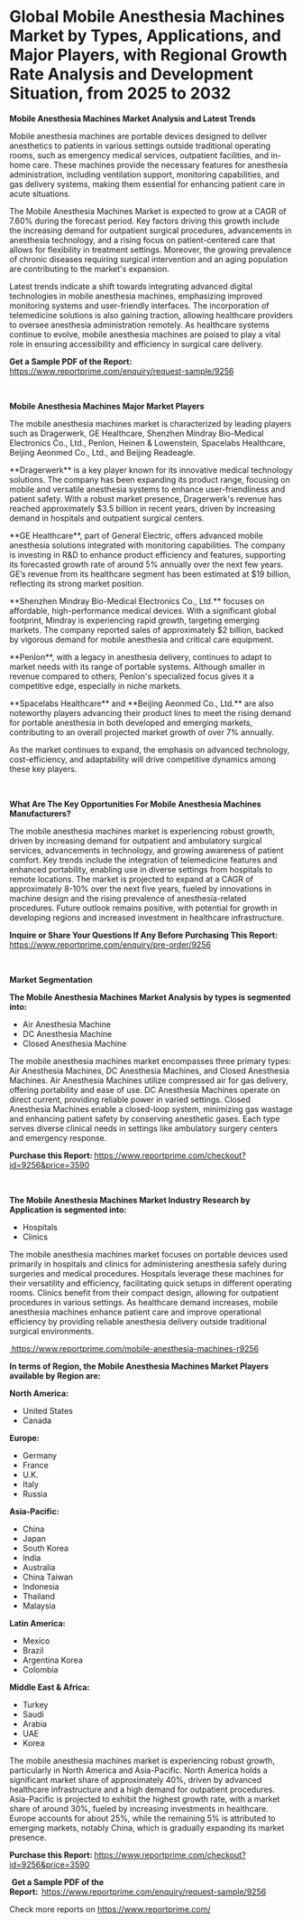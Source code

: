 <p><h1>Global Mobile Anesthesia Machines Market by Types, Applications, and Major Players, with Regional Growth Rate Analysis and Development Situation, from 2025 to 2032</h1></p><p><strong>Mobile Anesthesia Machines Market Analysis and Latest Trends</strong></p>
<p><p>Mobile anesthesia machines are portable devices designed to deliver anesthetics to patients in various settings outside traditional operating rooms, such as emergency medical services, outpatient facilities, and in-home care. These machines provide the necessary features for anesthesia administration, including ventilation support, monitoring capabilities, and gas delivery systems, making them essential for enhancing patient care in acute situations.</p><p>The Mobile Anesthesia Machines Market is expected to grow at a CAGR of 7.60% during the forecast period. Key factors driving this growth include the increasing demand for outpatient surgical procedures, advancements in anesthesia technology, and a rising focus on patient-centered care that allows for flexibility in treatment settings. Moreover, the growing prevalence of chronic diseases requiring surgical intervention and an aging population are contributing to the market's expansion.</p><p>Latest trends indicate a shift towards integrating advanced digital technologies in mobile anesthesia machines, emphasizing improved monitoring systems and user-friendly interfaces. The incorporation of telemedicine solutions is also gaining traction, allowing healthcare providers to oversee anesthesia administration remotely. As healthcare systems continue to evolve, mobile anesthesia machines are poised to play a vital role in ensuring accessibility and efficiency in surgical care delivery.</p></p>
<p><strong>Get a Sample PDF of the Report:&nbsp;</strong> <a href="https://www.reportprime.com/enquiry/request-sample/9256?utm_campaign=2232&utm_medium=2&utm_source=Github&utm_content=ia&utm_term=20032025&utm_id=mobile-anesthesia-machines">https://www.reportprime.com/enquiry/request-sample/9256</a></p>
<p>&nbsp;</p>
<p><strong>Mobile Anesthesia Machines Major Market Players</strong></p>
<p><p>The mobile anesthesia machines market is characterized by leading players such as Dragerwerk, GE Healthcare, Shenzhen Mindray Bio-Medical Electronics Co., Ltd., Penlon, Heinen & Lowenstein, Spacelabs Healthcare, Beijing Aeonmed Co., Ltd., and Beijing Readeagle. </p><p>**Dragerwerk** is a key player known for its innovative medical technology solutions. The company has been expanding its product range, focusing on mobile and versatile anesthesia systems to enhance user-friendliness and patient safety. With a robust market presence, Dragerwerk's revenue has reached approximately $3.5 billion in recent years, driven by increasing demand in hospitals and outpatient surgical centers.</p><p>**GE Healthcare**, part of General Electric, offers advanced mobile anesthesia solutions integrated with monitoring capabilities. The company is investing in R&D to enhance product efficiency and features, supporting its forecasted growth rate of around 5% annually over the next few years. GE’s revenue from its healthcare segment has been estimated at $19 billion, reflecting its strong market position.</p><p>**Shenzhen Mindray Bio-Medical Electronics Co., Ltd.** focuses on affordable, high-performance medical devices. With a significant global footprint, Mindray is experiencing rapid growth, targeting emerging markets. The company reported sales of approximately $2 billion, backed by vigorous demand for mobile anesthesia and critical care equipment.</p><p>**Penlon**, with a legacy in anesthesia delivery, continues to adapt to market needs with its range of portable systems. Although smaller in revenue compared to others, Penlon's specialized focus gives it a competitive edge, especially in niche markets.</p><p>**Spacelabs Healthcare** and **Beijing Aeonmed Co., Ltd.** are also noteworthy players advancing their product lines to meet the rising demand for portable anesthesia in both developed and emerging markets, contributing to an overall projected market growth of over 7% annually. </p><p>As the market continues to expand, the emphasis on advanced technology, cost-efficiency, and adaptability will drive competitive dynamics among these key players.</p></p>
<p>&nbsp;</p>
<p><strong>What Are The Key Opportunities For Mobile Anesthesia Machines Manufacturers?</strong></p>
<p><p>The mobile anesthesia machines market is experiencing robust growth, driven by increasing demand for outpatient and ambulatory surgical services, advancements in technology, and growing awareness of patient comfort. Key trends include the integration of telemedicine features and enhanced portability, enabling use in diverse settings from hospitals to remote locations. The market is projected to expand at a CAGR of approximately 8-10% over the next five years, fueled by innovations in machine design and the rising prevalence of anesthesia-related procedures. Future outlook remains positive, with potential for growth in developing regions and increased investment in healthcare infrastructure.</p></p>
<p><strong>Inquire or Share Your Questions If Any Before Purchasing This Report:</strong> <a href="https://www.reportprime.com/enquiry/pre-order/9256?utm_campaign=2232&utm_medium=2&utm_source=Github&utm_content=ia&utm_term=20032025&utm_id=mobile-anesthesia-machines">https://www.reportprime.com/enquiry/pre-order/9256</a></p>
<p>&nbsp;</p>
<p><strong>Market Segmentation</strong></p>
<p><strong>The Mobile Anesthesia Machines Market Analysis by types is segmented into:</strong></p>
<p><ul><li>Air Anesthesia Machine</li><li>DC Anesthesia Machine</li><li>Closed Anesthesia Machine</li></ul></p>
<p><p>The mobile anesthesia machines market encompasses three primary types: Air Anesthesia Machines, DC Anesthesia Machines, and Closed Anesthesia Machines. Air Anesthesia Machines utilize compressed air for gas delivery, offering portability and ease of use. DC Anesthesia Machines operate on direct current, providing reliable power in varied settings. Closed Anesthesia Machines enable a closed-loop system, minimizing gas wastage and enhancing patient safety by conserving anesthetic gases. Each type serves diverse clinical needs in settings like ambulatory surgery centers and emergency response.</p></p>
<p><strong>Purchase this Report:&nbsp;</strong><a href="https://www.reportprime.com/checkout?id=9256&price=3590&utm_campaign=2232&utm_medium=2&utm_source=Github&utm_content=ia&utm_term=20032025&utm_id=mobile-anesthesia-machines">https://www.reportprime.com/checkout?id=9256&price=3590</a></p>
<p>&nbsp;</p>
<p><strong>The Mobile Anesthesia Machines Market Industry Research by Application is segmented into:</strong></p>
<p><ul><li>Hospitals</li><li>Clinics</li></ul></p>
<p><p>The mobile anesthesia machines market focuses on portable devices used primarily in hospitals and clinics for administering anesthesia safely during surgeries and medical procedures. Hospitals leverage these machines for their versatility and efficiency, facilitating quick setups in different operating rooms. Clinics benefit from their compact design, allowing for outpatient procedures in various settings. As healthcare demand increases, mobile anesthesia machines enhance patient care and improve operational efficiency by providing reliable anesthesia delivery outside traditional surgical environments.</p></p>
<p><a href="https://www.reportprime.com/mobile-anesthesia-machines-r9256?utm_campaign=2232&utm_medium=2&utm_source=Github&utm_content=ia&utm_term=20032025&utm_id=mobile-anesthesia-machines">&nbsp;https://www.reportprime.com/mobile-anesthesia-machines-r9256</a></p>
<p><strong>In terms of Region, the Mobile Anesthesia Machines Market Players available by Region are:</strong></p>
<p>
    <p> <strong> North America: </strong>
        <ul>
            <li>United States</li>
            <li>Canada</li>
        </ul>
        </p> 
    <p> <strong> Europe: </strong>
        <ul>
            <li>Germany</li>
            <li>France</li>
            <li>U.K.</li>
            <li>Italy</li>
            <li>Russia</li>
        </ul>
        </p> 
    <p> <strong> Asia-Pacific: </strong>
        <ul>
            <li>China</li>
            <li>Japan</li>
            <li>South Korea</li>
            <li>India</li>
            <li>Australia</li>
            <li>China Taiwan</li>
            <li>Indonesia</li>
            <li>Thailand</li>
            <li>Malaysia</li>
        </ul>
        </p> 
    <p> <strong> Latin America: </strong>
        <ul>
            <li>Mexico</li>
            <li>Brazil</li>
            <li>Argentina Korea</li>
            <li>Colombia</li>
        </ul>
        </p> 
    <p> <strong> Middle East & Africa: </strong>
        <ul>
            <li>Turkey</li>
            <li>Saudi</li>
            <li>Arabia</li>
            <li>UAE</li>
            <li>Korea</li>
        </ul>
    </p>
    </p>
<p><p>The mobile anesthesia machines market is experiencing robust growth, particularly in North America and Asia-Pacific. North America holds a significant market share of approximately 40%, driven by advanced healthcare infrastructure and a high demand for outpatient procedures. Asia-Pacific is projected to exhibit the highest growth rate, with a market share of around 30%, fueled by increasing investments in healthcare. Europe accounts for about 25%, while the remaining 5% is attributed to emerging markets, notably China, which is gradually expanding its market presence.</p></p>
<p><strong>Purchase this Report: </strong><a href="https://www.reportprime.com/checkout?id=9256&price=3590&utm_campaign=2232&utm_medium=2&utm_source=Github&utm_content=ia&utm_term=20032025&utm_id=mobile-anesthesia-machines">https://www.reportprime.com/checkout?id=9256&price=3590</a></p>
<p>&nbsp;<strong>Get a Sample PDF of the Report:&nbsp;&nbsp;</strong><a href="https://www.reportprime.com/enquiry/request-sample/9256?utm_campaign=2232&utm_medium=2&utm_source=Github&utm_content=ia&utm_term=20032025&utm_id=mobile-anesthesia-machines">https://www.reportprime.com/enquiry/request-sample/9256</a></p>
<p><strong></strong></p>
<p>Check more reports on <a href="https://www.reportprime.com/?utm_campaign=2232&utm_medium=2&utm_source=Github&utm_content=ia&utm_term=20032025&utm_id=mobile-anesthesia-machines">https://www.reportprime.com/</a></p>